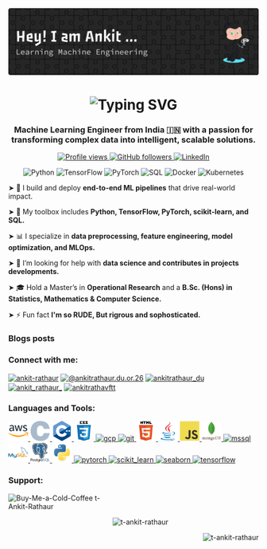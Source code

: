<!-- ================== HEADER-DESCRIPTION ================== -->

<img src="https://github.com/t-Ankit-Rathaur/hello-verse/blob/main/images/github-profile-banner.png" alt="my-linkedin-banner" />
<!-- ================== HEADER ================== -->
<h1 align="center">
  <img src="https://readme-typing-svg.herokuapp.com?font=Joti+One&size=30&duration=2500&pause=1000&color=22e1ff&center=true&width=600&height=80&lines=Hi,+This+is+Ankit+Rathaur🚀;Learning+Machine+Engineering,;Operational+Research;From,+India+🇮🇳;Thank+you+for+visiting." alt="Typing SVG"/>
</h1>
<h3 align="center">Machine Learning Engineer from India 🇮🇳 with a passion for transforming complex data into intelligent, scalable solutions.</h3>

<p align="center">
  <a href="https://github.com/ankitrathaur">
    <img src="https://komarev.com/ghpvc/?username=ankitrathaur&color=0e75b6" alt="Profile views"/>
  </a>
  <a href="https://github.com/ankitrathaur?tab=followers">
    <img src="https://img.shields.io/github/followers/ankitrathaur?label=Followers&style=social" alt="GitHub followers"/>
  </a>
  <a href="https://www.linkedin.com/in/ankitrathaur">
    <img src="https://img.shields.io/badge/LinkedIn-Connect-blue?logo=linkedin&style=social" alt="LinkedIn"/>
  </a>
</p>

<p align="center">
  <img src="https://img.shields.io/badge/Python-3776AB?logo=python&logoColor=white" alt="Python"/>
  <img src="https://img.shields.io/badge/TensorFlow-FF6F00?logo=tensorflow&logoColor=white" alt="TensorFlow"/>
  <img src="https://img.shields.io/badge/PyTorch-EE4C2C?logo=pytorch&logoColor=white" alt="PyTorch"/>
  <img src="https://img.shields.io/badge/SQL-4479A1?logo=mysql&logoColor=white" alt="SQL"/>
  <img src="https://img.shields.io/badge/Docker-2496ED?logo=docker&logoColor=white" alt="Docker"/>
  <img src="https://img.shields.io/badge/Kubernetes-326CE5?logo=kubernetes&logoColor=white" alt="Kubernetes"/>
</p>
<!-- ============================================ -->

<!-- ================== ABOUT-ME SECTION ================== -->
➤ 🎯 I build and deploy **end-to-end ML pipelines** that drive real-world impact.

➤ 🤖 My toolbox includes **Python, TensorFlow, PyTorch, scikit-learn, and SQL.**

➤ 📊 I specialize in **data preprocessing, feature engineering, model optimization, and MLOps.**

➤ 🤝 I’m looking for help with **data science and contributes in projects developments.**

➤ 🎓 Hold a Master’s in **Operational Research** and a **B.Sc. (Hons) in Statistics, Mathematics & Computer Science.**

➤ ⚡ Fun fact **I'm so RUDE, But rigrous and sophosticated.**

<!-- ================== BLOGS-POSTERS ================== -->
### Blogs posts
<!-- BLOG-POST-LIST:START -->
<!-- BLOG-POST-LIST:END -->

<h3 align="left"><b>Connect with me:</b></h3>
<p align="left">
<a href="https://linkedin.com/in/ankit-rathaur" target="blank"><img align="center" src="https://raw.githubusercontent.com/rahuldkjain/github-profile-readme-generator/master/src/images/icons/Social/linked-in-alt.svg" alt="ankit-rathaur" height="30" width="40" /></a>
<a href="https://medium.com/@ankitrathaur.du.or.26" target="blank"><img align="center" src="https://raw.githubusercontent.com/rahuldkjain/github-profile-readme-generator/master/src/images/icons/Social/medium.svg" alt="@ankitrathaur.du.or.26" height="30" width="40" /></a>
<a href="https://www.hackerrank.com/ankitrathaur_du" target="blank"><img align="center" src="https://raw.githubusercontent.com/rahuldkjain/github-profile-readme-generator/master/src/images/icons/Social/hackerrank.svg" alt="ankitrathaur_du" height="30" width="40" /></a>
<a href="https://www.leetcode.com/ankit_rathaur_" target="blank"><img align="center" src="https://raw.githubusercontent.com/rahuldkjain/github-profile-readme-generator/master/src/images/icons/Social/leet-code.svg" alt="ankit_rathaur_" height="30" width="40" /></a>
<a href="https://auth.geeksforgeeks.org/user/ankitrathavftt" target="blank"><img align="center" src="https://raw.githubusercontent.com/rahuldkjain/github-profile-readme-generator/master/src/images/icons/Social/geeks-for-geeks.svg" alt="ankitrathavftt" height="30" width="40" /></a>
</p>

<h3 align="left"><b>Languages and Tools:</b></h3>
<p align="left"> <a href="https://aws.amazon.com" target="_blank" rel="noreferrer"> <img src="https://raw.githubusercontent.com/devicons/devicon/master/icons/amazonwebservices/amazonwebservices-original-wordmark.svg" alt="aws" width="40" height="40"/> </a> <a href="https://www.cprogramming.com/" target="_blank" rel="noreferrer"> <img src="https://raw.githubusercontent.com/devicons/devicon/master/icons/c/c-original.svg" alt="c" width="40" height="40"/> </a> <a href="https://www.w3schools.com/cpp/" target="_blank" rel="noreferrer"> <img src="https://raw.githubusercontent.com/devicons/devicon/master/icons/cplusplus/cplusplus-original.svg" alt="cplusplus" width="40" height="40"/> </a> <a href="https://www.w3schools.com/css/" target="_blank" rel="noreferrer"> <img src="https://raw.githubusercontent.com/devicons/devicon/master/icons/css3/css3-original-wordmark.svg" alt="css3" width="40" height="40"/> </a> <a href="https://cloud.google.com" target="_blank" rel="noreferrer"> <img src="https://www.vectorlogo.zone/logos/google_cloud/google_cloud-icon.svg" alt="gcp" width="40" height="40"/> </a> <a href="https://git-scm.com/" target="_blank" rel="noreferrer"> <img src="https://www.vectorlogo.zone/logos/git-scm/git-scm-icon.svg" alt="git" width="40" height="40"/> </a> <a href="https://www.w3.org/html/" target="_blank" rel="noreferrer"> <img src="https://raw.githubusercontent.com/devicons/devicon/master/icons/html5/html5-original-wordmark.svg" alt="html5" width="40" height="40"/> </a> <a href="https://www.java.com" target="_blank" rel="noreferrer"> <img src="https://raw.githubusercontent.com/devicons/devicon/master/icons/java/java-original.svg" alt="java" width="40" height="40"/> </a> <a href="https://developer.mozilla.org/en-US/docs/Web/JavaScript" target="_blank" rel="noreferrer"> <img src="https://raw.githubusercontent.com/devicons/devicon/master/icons/javascript/javascript-original.svg" alt="javascript" width="40" height="40"/> </a> <a href="https://www.mongodb.com/" target="_blank" rel="noreferrer"> <img src="https://raw.githubusercontent.com/devicons/devicon/master/icons/mongodb/mongodb-original-wordmark.svg" alt="mongodb" width="40" height="40"/> </a> <a href="https://www.microsoft.com/en-us/sql-server" target="_blank" rel="noreferrer"> <img src="https://www.svgrepo.com/show/303229/microsoft-sql-server-logo.svg" alt="mssql" width="40" height="40"/> </a> <a href="https://www.mysql.com/" target="_blank" rel="noreferrer"> <img src="https://raw.githubusercontent.com/devicons/devicon/master/icons/mysql/mysql-original-wordmark.svg" alt="mysql" width="40" height="40"/> </a> <a href="https://www.postgresql.org" target="_blank" rel="noreferrer"> <img src="https://raw.githubusercontent.com/devicons/devicon/master/icons/postgresql/postgresql-original-wordmark.svg" alt="postgresql" width="40" height="40"/> </a> <a href="https://www.python.org" target="_blank" rel="noreferrer"> <img src="https://raw.githubusercontent.com/devicons/devicon/master/icons/python/python-original.svg" alt="python" width="40" height="40"/> </a> <a href="https://pytorch.org/" target="_blank" rel="noreferrer"> <img src="https://www.vectorlogo.zone/logos/pytorch/pytorch-icon.svg" alt="pytorch" width="40" height="40"/> </a> <a href="https://scikit-learn.org/" target="_blank" rel="noreferrer"> <img src="https://upload.wikimedia.org/wikipedia/commons/0/05/Scikit_learn_logo_small.svg" alt="scikit_learn" width="40" height="40"/> </a> <a href="https://seaborn.pydata.org/" target="_blank" rel="noreferrer"> <img src="https://seaborn.pydata.org/_images/logo-mark-lightbg.svg" alt="seaborn" width="40" height="40"/> </a> <a href="https://www.tensorflow.org" target="_blank" rel="noreferrer"> <img src="https://www.vectorlogo.zone/logos/tensorflow/tensorflow-icon.svg" alt="tensorflow" width="40" height="40"/> </a> </p>

<h3 align="left">Support:</h3>
<p><a href="https://www.buymeacoffee.com/Buy-Me-a-Cold-Coffee t-Ankit-Rathaur"> <img align="left" src="https://cdn.buymeacoffee.com/buttons/v2/default-yellow.png" height="50" width="210" alt="Buy-Me-a-Cold-Coffee t-Ankit-Rathaur" /></a></p><br><br>

<p>
<p>&nbsp;<img align="left" margin-top="100px" src="https://github-readme-stats.vercel.app/api?username=t-ankit-rathaur&show_icons=true&locale=en" alt="t-ankit-rathaur" /></p>

<p><img align="right" src="https://github-readme-streak-stats.herokuapp.com/?user=t-ankit-rathaur&" alt="t-ankit-rathaur" /></p>
</p>
